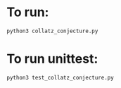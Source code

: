 # To run:

`python3 collatz_conjecture.py`

# To run unittest:

`python3 test_collatz_conjecture.py`
